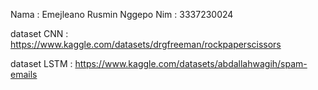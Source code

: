 Nama : Emejleano Rusmin Nggepo
Nim : 3337230024


dataset CNN : https://www.kaggle.com/datasets/drgfreeman/rockpaperscissors 

dataset LSTM : https://www.kaggle.com/datasets/abdallahwagih/spam-emails
